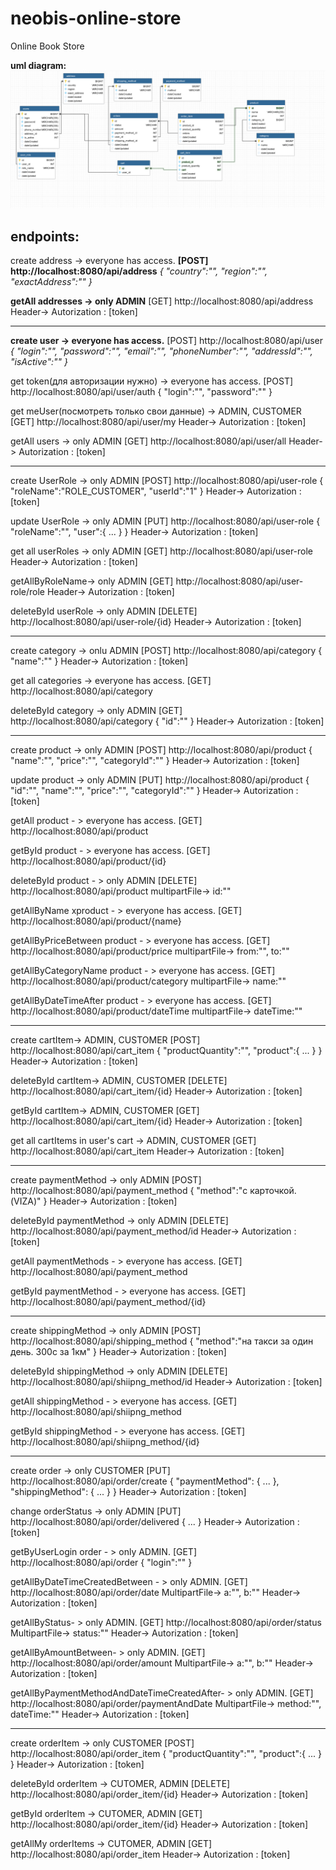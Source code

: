 # neobis-online-store
Online Book Store

**uml diagram:**
![uml diagram image](images/diagram.png)


## endpoints:

create address -> everyone has access.
**[POST] http://localhost:8080/api/address**
_*{
	"country":"",
	"region":"",
	"exactAddress":""
}*_

**getAll addresses -> only ADMIN**
[GET] http://localhost:8080/api/address
Header-> Autorization : [token]

-----------------------------------------------------------

**create user -> everyone has access.**
[POST] http://localhost:8080/api/user
_*{
	"login":"",
	"password":"",
	"email":"",
	"phoneNumber":"",
	"addressId":"",
	"isActive":""
}*_

get token(для авторизации нужно) -> everyone has access.
[POST] http://localhost:8080/api/user/auth
{
	"login":"",
	"password":""
}

get meUser(посмотреть только свои данные) -> ADMIN, CUSTOMER
[GET] http://localhost:8080/api/user/my
Header-> Autorization : [token]

getAll users -> only ADMIN
[GET] http://localhost:8080/api/user/all
Header-> Autorization : [token]

-----------------------------------------------------------

create UserRole -> only ADMIN
[POST] http://localhost:8080/api/user-role
{
	"roleName":"ROLE_CUSTOMER",
	"userId":"1"
}
Header-> Autorization : [token]

update UserRole -> only ADMIN
[PUT] http://localhost:8080/api/user-role
{
	"roleName":"",
	"user":{
	...
	}
}
Header-> Autorization : [token]

get all userRoles -> only ADMIN
[GET] http://localhost:8080/api/user-role
Header-> Autorization : [token]

getAllByRoleName-> only ADMIN
[GET] http://localhost:8080/api/user-role/role
Header-> Autorization : [token]

deleteById userRole -> only ADMIN
[DELETE] http://localhost:8080/api/user-role/{id}
Header-> Autorization : [token]

-----------------------------------------------------------

create category -> onlu ADMIN
[POST] http://localhost:8080/api/category
{
	"name":""
}
Header-> Autorization : [token]

get all categories -> everyone has access.
[GET] http://localhost:8080/api/category

deleteById category -> only ADMIN
[GET] http://localhost:8080/api/category
{
	"id":""
}
Header-> Autorization : [token]

-----------------------------------------------------------

create product -> only ADMIN
[POST] http://localhost:8080/api/product
{
	"name":"",
	"price":"",
	"categoryId":""
}
Header-> Autorization : [token]

update product -> only ADMIN
[PUT] http://localhost:8080/api/product
{
	"id":"",
	"name":"",
	"price":"",
	"categoryId":""
}
Header-> Autorization : [token]

getAll product - > everyone has access.
[GET] http://localhost:8080/api/product

getById product - > everyone has access.
[GET] http://localhost:8080/api/product/{id}

deleteById product - > only ADMIN
[DELETE] http://localhost:8080/api/product
multipartFile-> id:""

getAllByName xproduct - > everyone has access.
[GET] http://localhost:8080/api/product/{name}

getAllByPriceBetween product - > everyone has access.
[GET] http://localhost:8080/api/product/price
multipartFile-> from:"", to:""

getAllByCategoryName product - > everyone has access.
[GET] http://localhost:8080/api/product/category
multipartFile-> name:""

getAllByDateTimeAfter product - > everyone has access.
[GET] http://localhost:8080/api/product/dateTime
multipartFile-> dateTime:""

-----------------------------------------------------------

create cartItem-> ADMIN, CUSTOMER
[POST] http://localhost:8080/api/cart_item
{
	"productQuantity":"",
	"product":{
	 ...
	}
}
Header-> Autorization : [token]

deleteById cartItem-> ADMIN, CUSTOMER
[DELETE] http://localhost:8080/api/cart_item/{id}
Header-> Autorization : [token]

getById cartItem-> ADMIN, CUSTOMER
[GET] http://localhost:8080/api/cart_item/{id}
Header-> Autorization : [token]

get all cartItems in user's cart -> ADMIN, CUSTOMER
[GET] http://localhost:8080/api/cart_item
Header-> Autorization : [token]

-----------------------------------------------------------

create paymentMethod -> only ADMIN
[POST] http://localhost:8080/api/payment_method
{
	"method":"с карточкой. (VIZA)"
}
Header-> Autorization : [token]

deleteById paymentMethod -> only ADMIN
[DELETE] http://localhost:8080/api/payment_method/id
Header-> Autorization : [token]

getAll paymentMethods - > everyone has access.
[GET] http://localhost:8080/api/payment_method

getById paymentMethod  - > everyone has access.
[GET] http://localhost:8080/api/payment_method/{id}

-----------------------------------------------------------

create shippingMethod -> only ADMIN
[POST] http://localhost:8080/api/shipping_method
{
	"method":"на такси за один день. 300с за 1км"
}
Header-> Autorization : [token]

deleteById shippingMethod -> only ADMIN
[DELETE] http://localhost:8080/api/shiipng_method/id
Header-> Autorization : [token]

getAll shippingMethod - > everyone has access.
[GET] http://localhost:8080/api/shiipng_method

getById shippingMethod - > everyone has access.
[GET] http://localhost:8080/api/shiipng_method/{id}

-----------------------------------------------------------

create order -> only CUSTOMER
[PUT] http://localhost:8080/api/order/create
{
	"paymentMethod": {
		...
	 },
	"shippingMethod": {
		...
	}
}
Header-> Autorization : [token]

change orderStatus -> only ADMIN
[PUT] http://localhost:8080/api/order/delivered
{
...
}
Header-> Autorization : [token]

getByUserLogin order - > only ADMIN.
[GET] http://localhost:8080/api/order
{ 
	"login":""
}

getAllByDateTimeCreatedBetween - > only ADMIN.
[GET] http://localhost:8080/api/order/date
MultipartFile-> a:"", b:""
Header-> Autorization : [token]

getAllByStatus- > only ADMIN.
[GET] http://localhost:8080/api/order/status
MultipartFile-> status:""
Header-> Autorization : [token]

getAllByAmountBetween- > only ADMIN.
[GET] http://localhost:8080/api/order/amount
MultipartFile-> a:"", b:""
Header-> Autorization : [token]

getAllByPaymentMethodAndDateTimeCreatedAfter- > only ADMIN.
[GET] http://localhost:8080/api/order/paymentAndDate
MultipartFile-> method:"", dateTime:""
Header-> Autorization : [token]

-----------------------------------------------------------

create orderItem -> only CUSTOMER
[POST] http://localhost:8080/api/order_item
{
	"productQuantity":"",
	"product":{
	 ...
	 }
}
Header-> Autorization : [token]

deleteById orderItem -> CUTOMER, ADMIN
[DELETE] http://localhost:8080/api/order_item/{id}
Header-> Autorization : [token]

getById orderItem -> CUTOMER, ADMIN
[GET] http://localhost:8080/api/order_item/{id}
Header-> Autorization : [token]

getAllMy orderItems -> CUTOMER, ADMIN
[GET] http://localhost:8080/api/order_item
Header-> Autorization : [token]












